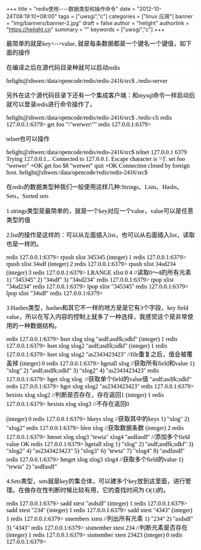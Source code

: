 +++
title = "redis使用----数据类型和操作命令"
date = "2012-10-24T08:19:10+08:00"
tags = ["uwsgi","c"]
categories = ["linux 应用"]
banner = "img/banners/banner-2.jpg"
draft = false
author = "helight"
authorlink = "https://helight.cn"
summary = ""
keywords = ["uwsgi","c"]
+++

<p style="color: #000000; font-family: 'Times New Roman'; font-style: normal; font-variant: normal; font-weight: normal; letter-spacing: normal; line-height: normal; orphans: 2; text-indent: 0px; text-transform: none; white-space: normal; widows: 2; word-spacing: 0px; background-color: #ffffff; font-size: medium;">最简单的就是key&lt;--&gt;value, 就是每条数据都是一个键名一个键值，如下面的操作
<p style="color: #000000; font-family: 'Times New Roman'; font-style: normal; font-variant: normal; font-weight: normal; letter-spacing: normal; line-height: normal; orphans: 2; text-indent: 0px; text-transform: none; white-space: normal; widows: 2; word-spacing: 0px; background-color: #ffffff; font-size: medium;">在编译之后在源代码目录种就可以启动redis
<p style="color: #000000; font-family: 'Times New Roman'; font-style: normal; font-variant: normal; font-weight: normal; letter-spacing: normal; line-height: normal; orphans: 2; text-indent: 0px; text-transform: none; white-space: normal; widows: 2; word-spacing: 0px; background-color: #ffffff; font-size: medium;">helight@zhwen:/data/opencode/redis/redis-2416/src$ ./redis-server
<p style="color: #000000; font-family: 'Times New Roman'; font-style: normal; font-variant: normal; font-weight: normal; letter-spacing: normal; line-height: normal; orphans: 2; text-indent: 0px; text-transform: none; white-space: normal; widows: 2; word-spacing: 0px; background-color: #ffffff; font-size: medium;">另外在这个源代码目录下还有一个集成客户端：和mysql命令一样启动后就可以登录redis进行命令操作了。
<p style="color: #000000; font-family: 'Times New Roman'; font-style: normal; font-variant: normal; font-weight: normal; letter-spacing: normal; line-height: normal; orphans: 2; text-indent: 0px; text-transform: none; white-space: normal; widows: 2; word-spacing: 0px; background-color: #ffffff; font-size: medium;">helight@zhwen:/data/opencode/redis/redis-2416/src$ ./redis-cli
redis 127.0.0.1:6379&gt; get foo
"\"werwer\""
redis 127.0.0.1:6379&gt;
<p style="color: #000000; font-family: 'Times New Roman'; font-style: normal; font-variant: normal; font-weight: normal; letter-spacing: normal; line-height: normal; orphans: 2; text-indent: 0px; text-transform: none; white-space: normal; widows: 2; word-spacing: 0px; background-color: #ffffff; font-size: medium;">telnet也可以操作
<p style="color: #000000; font-family: 'Times New Roman'; font-style: normal; font-variant: normal; font-weight: normal; letter-spacing: normal; line-height: normal; orphans: 2; text-indent: 0px; text-transform: none; white-space: normal; widows: 2; word-spacing: 0px; background-color: #ffffff; font-size: medium;">helight@zhwen:/data/opencode/redis/redis-2416/src$ telnet 127.0.0.1 6379
Trying 127.0.0.1...
Connected to 127.0.0.1.
Escape character is '^]'.
set foo "werwer"
+OK
get foo
$8
"werwer"
quit
+OK
Connection closed by foreign host.
helight@zhwen:/data/opencode/redis/redis-2416/src$
<p style="color: #000000; font-family: 'Times New Roman'; font-style: normal; font-variant: normal; font-weight: normal; letter-spacing: normal; line-height: normal; orphans: 2; text-indent: 0px; text-transform: none; white-space: normal; widows: 2; word-spacing: 0px; background-color: #ffffff; font-size: medium;">在redis的数据类型种我们一般使用这样几种:Strings、Lists、Hashs、Sets，Sorted sets
<p style="color: #000000; font-family: 'Times New Roman'; font-style: normal; font-variant: normal; font-weight: normal; letter-spacing: normal; line-height: normal; orphans: 2; text-indent: 0px; text-transform: none; white-space: normal; widows: 2; word-spacing: 0px; background-color: #ffffff; font-size: medium;">1.strings类型是最简单的，就是一个key对应一个value，value可以是任意类型的值
<p style="color: #000000; font-family: 'Times New Roman'; font-style: normal; font-variant: normal; font-weight: normal; letter-spacing: normal; line-height: normal; orphans: 2; text-indent: 0px; text-transform: none; white-space: normal; widows: 2; word-spacing: 0px; background-color: #ffffff; font-size: medium;">2.list的操作是这样的：可以从左面插入list，也可以从右面插入list，读取也是一样的。
<p style="color: #000000; font-family: 'Times New Roman'; font-style: normal; font-variant: normal; font-weight: normal; letter-spacing: normal; line-height: normal; orphans: 2; text-indent: 0px; text-transform: none; white-space: normal; widows: 2; word-spacing: 0px; background-color: #ffffff; font-size: medium;">redis 127.0.0.1:6379&gt; rpush xlist 345345
(integer) 1
redis 127.0.0.1:6379&gt; rpush xlist 34sdf
(integer) 2
redis 127.0.0.1:6379&gt; rpush xlist 34sd234
(integer) 3
redis 127.0.0.1:6379&gt; LRANGE xlist 0 4 //读取0～4的所有元素
1) "345345"
2) "34sdf"
3) "34sd234"
redis 127.0.0.1:6379&gt; rpop xlist
"34sd234"
redis 127.0.0.1:6379&gt; lpop xlist
"345345"
redis 127.0.0.1:6379&gt; lpop xlist
"34sdf"
redis 127.0.0.1:6379&gt;
<p style="color: #000000; font-family: 'Times New Roman'; font-style: normal; font-variant: normal; font-weight: normal; letter-spacing: normal; line-height: normal; orphans: 2; text-indent: 0px; text-transform: none; white-space: normal; widows: 2; word-spacing: 0px; background-color: #ffffff; font-size: medium;">3.Hashes类型，hashes和其它不一样的地方是是它有3个字段，<span>key field value，所以在写入内容的控制上就多了一种选择，我感觉这个是非常使用的一种数据结构。</span>
<p style="color: #000000; font-family: 'Times New Roman'; font-style: normal; font-variant: normal; font-weight: normal; letter-spacing: normal; line-height: normal; orphans: 2; text-indent: 0px; text-transform: none; white-space: normal; widows: 2; word-spacing: 0px; background-color: #ffffff; font-size: medium;">redis 127.0.0.1:6379&gt; hset xlog xlog "asdf;asdfk;sdkf"
(integer) 1
redis 127.0.0.1:6379&gt; hset xlog xlog2 "asdf;asdfk;sdkf"
(integer) 1
redis 127.0.0.1:6379&gt; hset xlog xlog2 "as2343423423" //file重复之后，值会被覆盖掉
(integer) 0
redis 127.0.0.1:6379&gt; hgetall xlog //获取所有field和value
1) "xlog"
2) "asdf;asdfk;sdkf"
3) "xlog2"
4) "as2343423423"
redis 127.0.0.1:6379&gt; hget xlog xlog  //获取单个field的value值
"asdf;asdfk;sdkf"
redis 127.0.0.1:6379&gt; hget xlog xlog2
"as2343423423"
redis 127.0.0.1:6379&gt; hexists xlog xlog2 //判断是否存在，存在返回1
(integer) 1
redis 127.0.0.1:6379&gt; hexists xlog xlog3 //不存在返回0
<p style="color: #000000; font-family: 'Times New Roman'; font-style: normal; font-variant: normal; font-weight: normal; letter-spacing: normal; line-height: normal; orphans: 2; text-indent: 0px; text-transform: none; white-space: normal; widows: 2; word-spacing: 0px; background-color: #ffffff; font-size: medium;">(integer) 0
redis 127.0.0.1:6379&gt; hkeys xlog //获取其中的keys
1) "xlog"
2) "xlog2"
redis 127.0.0.1:6379&gt; hlen xlog //获取数据条数
(integer) 2
redis 127.0.0.1:6379&gt; hmset xlog xlog3 "tewta" xlog4 "asdfasdf" //添加多个field value
OK
redis 127.0.0.1:6379&gt; hgetall xlog
1) "xlog"
2) "asdf;asdfk;sdkf"
3) "xlog2"
4) "as2343423423"
5) "xlog3"
6) "tewta"
7) "xlog4"
8) "asdfasdf"
redis 127.0.0.1:6379&gt; hmget xlog xlog3 xlog4 //获取多个field的value
1) "tewta"
2) "asdfasdf"
<p style="color: #000000; font-family: 'Times New Roman'; font-style: normal; font-variant: normal; font-weight: normal; letter-spacing: normal; line-height: normal; orphans: 2; text-indent: 0px; text-transform: none; white-space: normal; widows: 2; word-spacing: 0px; background-color: #ffffff; font-size: medium;"><span>
</span>
<p style="color: #000000; font-family: 'Times New Roman'; font-style: normal; font-variant: normal; font-weight: normal; letter-spacing: normal; line-height: normal; orphans: 2; text-indent: 0px; text-transform: none; white-space: normal; widows: 2; word-spacing: 0px; background-color: #ffffff; font-size: medium;">4.Sets类型，sets就是key的集合体，可以建多个key放到这里面，进行管理。在做存在性判断时候比较有用，它的查找时间为 <span class="math">O(1)的。</span>
<p style="color: #000000; font-family: 'Times New Roman'; font-style: normal; font-variant: normal; font-weight: normal; letter-spacing: normal; line-height: normal; orphans: 2; text-indent: 0px; text-transform: none; white-space: normal; widows: 2; word-spacing: 0px; background-color: #ffffff; font-size: medium;">redis 127.0.0.1:6379&gt; sadd xtest "asdsdf"
(integer) 1
redis 127.0.0.1:6379&gt; sadd xtest "234"
(integer) 1
redis 127.0.0.1:6379&gt; sadd xtest "4343"
(integer) 1
redis 127.0.0.1:6379&gt; smembers xtest //列出所有元素
1) "234"
2) "asdsdf"
3) "4343"
redis 127.0.0.1:6379&gt; sismember xtest 234 //判断元素是否存在
(integer) 1
redis 127.0.0.1:6379&gt; sismember xtest 23423
(integer) 0
redis 127.0.0.1:6379&gt;
&nbsp;